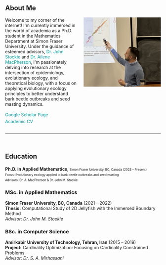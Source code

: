 <h2>About Me</h2>

<div style="display: flex; align-items: center; justify-content: space-between; align-items: flex-start;">

<!-- Text Section -->
<div style="flex: 1; margin-right: 20px;">
Welcome to my corner of the internet! I'm currently immersed in the world of academia as a Ph.D. student in the Mathematics Department at Simon Fraser University. Under the guidance of esteemed advisors, <a href="https://www.sfu.ca/~jstockie/" target="_blank" style="text-decoration: none; color: #009999;">Dr. John Stockie</a> and <a href="https://amacp.github.io" target="_blank" style="text-decoration: none; color: #009999;">Dr. Ailene MacPherson</a>, I'm passionately delving into research at the intersection of epidemiology, evolutionary ecology, and theoretical biology, with a focus on applying evolutionary ecology principles to better understand bark beetle outbreaks and seed masting dynamics.<br><br>
<a href="https://scholar.google.com/citations?user=wQ4KU-YAAAAJ&hl=en" target="_blank" style="text-decoration: none; color: #009999;">Google Scholar Page</a><br>
<div style="margin-top: 5px;">
<a href="CV.pdf" target="_blank" style="text-decoration: none; color: #009999;">Academic CV</a>
</div>
</div>

 <!-- Image Section -->
 <div style="text-align: center; flex: 0 0 250px;">
 <img src="defence.png" alt="Mahdi Salehzadeh" style="max-width: 250px; margin-bottom: 20px;">
 </div>

 </div><br>

---
<br>

<h2> Education </h2>

<div>
  <h3 style="font-size:1em; font-weight: bold;">
  Ph.D. in Applied Mathematics, 
  <span style="font-size: 0.7em; font-weight: normal;">Simon Fraser University, BC, Canada (2023 – Present)<br>
  Focus: Evolutionary ecology applied to bark beetle outbreaks and seed masting<br>
  Advisors: Dr. A. MacPherson & Dr. John M. Stockie</span>
  </h3>
  

  <h3 style="font-weight: bold;">MSc. in Applied Mathematics</h3>
  <p><strong>Simon Fraser University, BC, Canada</strong> (2021 – 2022)<br>
  <strong>Thesis:</strong> Computational Study of 2D Jellyfish with the Immersed Boundary Method<br>
  <em>Advisor: Dr. John M. Stockie</em></p>

  <h3 style="font-weight: bold;">BSc. in Computer Science</h3>
  <p><strong>Amirkabir University of Technology, Tehran, Iran</strong> (2015 – 2019)<br>
  <strong>Project:</strong> Cardinality Optimization: Focusing on Cardinality Constrained Problems<br>
  <em>Advisor: Dr. S. A. Mirhassani</em></p>
</div>

